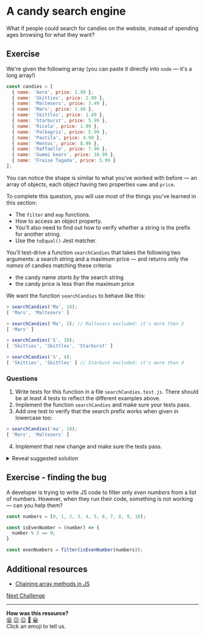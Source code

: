 # A candy search engine

What if people could search for candies on the website, instead of spending ages browsing for what they want?

## Exercise

We're given the following array (you can paste it directly into `node` — it's a long array!)
```javascript
const candies = [
  { name: 'Aero', price: 1.99 },
  { name: 'Skitties', price: 2.99 },
  { name: 'Maltesers', price: 3.49 },
  { name: 'Mars', price: 1.49 },
  { name: 'Skittles', price: 1.49 },
  { name: 'Starburst', price: 5.99 },
  { name: 'Ricola', price: 1.99 },
  { name: 'Polkagris', price: 5.99 },
  { name: 'Pastila', price: 4.99 },
  { name: 'Mentos', price: 8.99 },
  { name: 'Raffaello', price: 7.99 },
  { name: 'Gummi bears', price: 10.99 },
  { name: 'Fraise Tagada', price: 5.99 }
];
```

You can notice the shape is similar to what you've worked with before — an array of objects, each object having two properties `name` and `price`.

To complete this question, you will use most of the things you've learned in this section:
  * The `filter` and `map` functions.
  * How to access an object property.
  * You'll also need to find out how to verify whether a string is the prefix for another string.
  * Use the `toEqual()` Jest matcher.

You'll test-drive a function `searchCandies` that takes the following two arguments: a search string and a maximum price — and returns only the *names* of candies matching these criteria:
  * the candy name *starts by* the search string
  * the candy price is less than the maximum price

We want the function `searchCandies` to behave like this:

```javascript
> searchCandies('Ma', 10);
[ 'Mars', 'Maltesers' ]

> searchCandies('Ma', 2); // Maltesers excluded: it's more than 2
[ 'Mars' ]

> searchCandies('S', 10); 
[ 'Skitties', 'Skittles', 'Starburst' ]

> searchCandies('S', 4); 
[ 'Skitties', 'Skittles' ] // Starbust excluded: it's more than 4
```

### Questions

1. Write tests for this function in a file `searchCandies.test.js`. There should be at least 4 tests to reflect the different examples above.
2. Implement the function `searchCandies` and make sure your tests pass.
3. Add one test to verify that the search prefix works when given in lowercase too:
```javascript
> searchCandies('ma', 10);
[ 'Mars', 'Maltesers' ]
```

4. Implement that new change and make sure the tests pass.

<details>
<summary>Reveal suggested solution</summary>

1. Contents of `searchCandies.test.js`:

```js
const searchCandies = require('./searchCandies');

describe('searchCandies function', () => {
  it('returns Mars and Maltesers', () => {
    expect(searchCandies('ma', 10)).toEqual([ 'Mars', 'Maltesers' ])
  });

  it('returns Mars only', () => {
    expect(searchCandies('ma', 2)).toEqual([ 'Mars' ]);
  });

  it('returns Skitties, Skittles and Starburst', () => {
    expect(searchCandies('S', 10)).toEqual([ 'Skitties', 'Skittles', 'Starburst' ]):
  });

  it('returns only Skitties and Skittles', () => {
    expect(searchCandies('S', 4)).toEqual([ 'Skitties', 'Skittles' ]);
  });
});
```

2. Contents of `searchCandies.js`

```javascript
const candies = [
  { name: 'Aero', price: 1.99 },
  { name: 'Skitties', price: 2.99 },
  { name: 'Maltesers', price: 3.49 },
  { name: 'Mars', price: 1.49 },
  { name: 'Skittles', price: 1.49 },
  { name: 'Starburst', price: 5.99 },
  { name: 'Ricola', price: 1.99 },
  { name: 'Polkagris', price: 5.99 },
  { name: 'Pastila', price: 4.99 },
  { name: 'Mentos', price: 8.99 },
  { name: 'Raffaello', price: 7.99 },
  { name: 'Gummi bears', price: 10.99 },
  { name: 'Fraise Tagada', price: 5.99 }
];

const searchCandies = (searchPrefix, maxPrice) => {
  return candies
    .filter(candy => {
      return candy.name.toLowerCase().startsWith(
        searchPrefix.toLowerCase()
      );
    }).filter(candy => {
      return candy.price <= maxPrice;
    }).map(candy => {
      return candy.name
    });
}

module.exports = searchCandies;
```
</details>

## Exercise - finding the bug

A developer is trying to write JS code to filter only *even numbers* from a list of numbers. However, when they run their code, something is not working — can you help them?

```javascript
const numbers = [0, 1, 2, 3, 4, 5, 6, 7, 8, 9, 10];

const isEvenNumber = (number) => {
  number % 2 == 0;
}

const evenNumbers = filter(isEvenNumber(numbers));
```

## Additional resources

 * [Chaining array methods in JS](https://www.geeksforgeeks.org/chaining-of-array-methods-in-javascript/)

[Next Challenge](18_classes.md)

<!-- BEGIN GENERATED SECTION DO NOT EDIT -->

---

**How was this resource?**  
[😫](https://airtable.com/shrUJ3t7KLMqVRFKR?prefill_Repository=makersacademy/javascript-fundamentals&prefill_File=contents/14_search_function.md&prefill_Sentiment=😫) [😕](https://airtable.com/shrUJ3t7KLMqVRFKR?prefill_Repository=makersacademy/javascript-fundamentals&prefill_File=contents/14_search_function.md&prefill_Sentiment=😕) [😐](https://airtable.com/shrUJ3t7KLMqVRFKR?prefill_Repository=makersacademy/javascript-fundamentals&prefill_File=contents/14_search_function.md&prefill_Sentiment=😐) [🙂](https://airtable.com/shrUJ3t7KLMqVRFKR?prefill_Repository=makersacademy/javascript-fundamentals&prefill_File=contents/14_search_function.md&prefill_Sentiment=🙂) [😀](https://airtable.com/shrUJ3t7KLMqVRFKR?prefill_Repository=makersacademy/javascript-fundamentals&prefill_File=contents/14_search_function.md&prefill_Sentiment=😀)  
Click an emoji to tell us.

<!-- END GENERATED SECTION DO NOT EDIT -->
